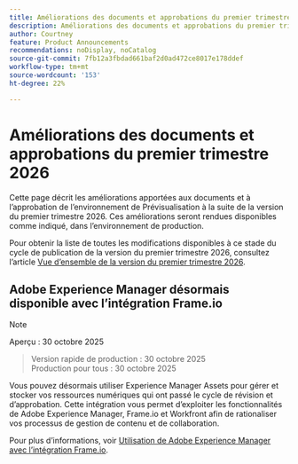 ```yaml
---
title: Améliorations des documents et approbations du premier trimestre 2026
description: Améliorations des documents et approbations du premier trimestre 2026
author: Courtney
feature: Product Announcements
recommendations: noDisplay, noCatalog
source-git-commit: 7fb12a3fbdad661baf2d0ad472ce8017e178ddef
workflow-type: tm+mt
source-wordcount: '153'
ht-degree: 22%

---
```


# Améliorations des documents et approbations du premier trimestre 2026

Cette page décrit les améliorations apportées aux documents et à l’approbation de l’environnement de Prévisualisation à la suite de la version du premier trimestre 2026. Ces améliorations seront rendues disponibles comme indiqué, dans l’environnement de production.

Pour obtenir la liste de toutes les modifications disponibles à ce stade du cycle de publication de la version du premier trimestre 2026, consultez l’article [Vue d’ensemble de la version du premier trimestre 2026](/help/quicksilver/product-announcements/product-releases/26-q1-release-activity/26-q1-release-overview.md).


## Adobe Experience Manager désormais disponible avec l’intégration Frame.io

>[!NOTE]
>
>Aperçu : 30 octobre 2025
>>Version rapide de production : 30 octobre 2025\
>Production pour tous : 30 octobre 2025

Vous pouvez désormais utiliser Experience Manager Assets&#x200B; pour gérer et stocker vos ressources numériques qui ont passé le cycle de révision et d’approbation. Cette intégration vous permet d’exploiter les fonctionnalités de Adobe Experience Manager, Frame.io et Workfront afin de rationaliser vos processus de gestion de contenu et de collaboration.

Pour plus d’informations, voir [Utilisation de Adobe Experience Manager avec l’intégration Frame.io](/help/quicksilver/review-and-approve-work/native-integrations/frame-io/use-aem-with-frame.md).

